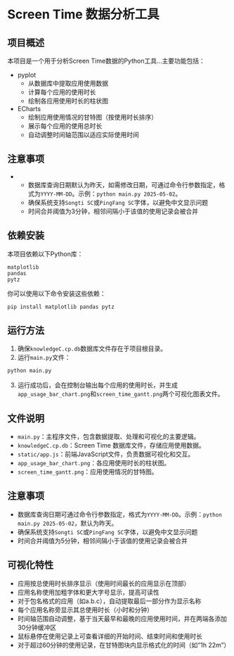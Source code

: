# Screen Time 数据分析工具

## 项目概述
本项目是一个用于分析Screen Time数据的Python工具...主要功能包括：
- pyplot
  - 从数据库中提取应用使用数据
  - 计算每个应用的使用时长
  - 绘制各应用使用时长的柱状图
- ECharts
  - 绘制应用使用情况的甘特图（按使用时长排序）
  - 展示每个应用的使用总时长
  - 自动调整时间轴范围以适应实际使用时间

## 注意事项
- - 数据库查询日期默认为昨天，如需修改日期，可通过命令行参数指定，格式为`YYYY-MM-DD`。示例：`python main.py 2025-05-02`。
  - 确保系统支持`Songti SC`或`PingFang SC`字体，以避免中文显示问题
  - 时间合并阈值为3分钟，相邻间隔小于该值的使用记录会被合并

## 依赖安装
本项目依赖以下Python库：
```plaintext
matplotlib
pandas
pytz
```
你可以使用以下命令安装这些依赖：
```bash
pip install matplotlib pandas pytz
```

## 运行方法
1. 确保`knowledgeC.cp.db`数据库文件存在于项目根目录。
2. 运行`main.py`文件：
```bash
python main.py
```
3. 运行成功后，会在控制台输出每个应用的使用时长，并生成`app_usage_bar_chart.png`和`screen_time_gantt.png`两个可视化图表文件。

## 文件说明
- `main.py`：主程序文件，包含数据提取、处理和可视化的主要逻辑。
- `knowledgeC.cp.db`：Screen Time 数据库文件，存储应用使用数据。
- `static/app.js`：前端JavaScript文件，负责数据可视化和交互。
- `app_usage_bar_chart.png`：各应用使用时长的柱状图。
- `screen_time_gantt.png`：应用使用情况的甘特图。

## 注意事项
- 数据库查询日期可通过命令行参数指定，格式为`YYYY-MM-DD`。示例：`python main.py 2025-05-02`，默认为昨天。
- 确保系统支持`Songti SC`或`PingFang SC`字体，以避免中文显示问题
- 时间合并阈值为5分钟，相邻间隔小于该值的使用记录会被合并

## 可视化特性
- 应用按总使用时长排序显示（使用时间最长的应用显示在顶部）
- 应用名称使用加粗字体和更大字号显示，提高可读性
- 对于包名格式的应用（如a.b.c），自动提取最后一部分作为显示名称
- 每个应用名称旁显示其总使用时长（小时和分钟）
- 时间轴范围自动调整，基于当天最早和最晚的应用使用时间，并在两端各添加30分钟缓冲区
- 鼠标悬停在使用记录上可查看详细的开始时间、结束时间和使用时长
- 对于超过60分钟的使用记录，在甘特图块内显示格式化的时间（如“1h 22m”）
